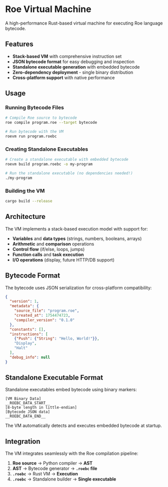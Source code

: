 # Roe Virtual Machine

A high-performance Rust-based virtual machine for executing Roe language bytecode.

## Features

- **Stack-based VM** with comprehensive instruction set
- **JSON bytecode format** for easy debugging and inspection  
- **Standalone executable generation** with embedded bytecode
- **Zero-dependency deployment** - single binary distribution
- **Cross-platform support** with native performance

## Usage

### Running Bytecode Files

```bash
# Compile Roe source to bytecode
roe compile program.roe --target bytecode

# Run bytecode with the VM
roevm run program.roebc
```

### Creating Standalone Executables

```bash
# Create a standalone executable with embedded bytecode
roevm build program.roebc -o my-program

# Run the standalone executable (no dependencies needed!)
./my-program
```

### Building the VM

```bash
cargo build --release
```

## Architecture

The VM implements a stack-based execution model with support for:

- **Variables** and **data types** (strings, numbers, booleans, arrays)
- **Arithmetic** and **comparison** operations
- **Control flow** (if/else, loops, jumps)
- **Function calls** and **task execution**
- **I/O operations** (display, future HTTP/DB support)

## Bytecode Format

The bytecode uses JSON serialization for cross-platform compatibility:

```json
{
  "version": 1,
  "metadata": {
    "source_file": "program.roe",
    "created_at": 1754474723,
    "compiler_version": "0.1.0"
  },
  "constants": [],
  "instructions": [
    {"Push": {"String": "Hello, World!"}},
    "Display",
    "Halt"
  ],
  "debug_info": null
}
```

## Standalone Executable Format

Standalone executables embed bytecode using binary markers:

```
[VM Binary Data]
__ROEBC_DATA_START__
[8-byte length in little-endian]
[Bytecode JSON data]
__ROEBC_DATA_END__
```

The VM automatically detects and executes embedded bytecode at startup.

## Integration

The VM integrates seamlessly with the Roe compilation pipeline:

1. **Roe source** → Python compiler → **AST**
2. **AST** → Bytecode generator → **`.roebc` file**  
3. **`.roebc`** → Rust VM → **Execution**
4. **`.roebc`** → Standalone builder → **Single executable**